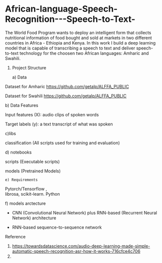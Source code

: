 # African-language-Speech-Recognition---Speech-to-Text-
The World Food Program wants to deploy an intelligent form that collects nutritional information of food bought and sold at markets
in two different countries in Africa - Ethiopia and Kenya. In this work I build a deep learning model that is capable of transcribing
a speech to text and deliver speech-to-text technology for the choosen two  African languages: Amharic and Swahili.

1. Project Structure

   a) Data
	 
Dataset for Amharic    https://github.com/getalp/ALFFA_PUBLIC 

Dataset for Swahili      https://github.com/getalp/ALFFA_PUBLIC

  b) Data Features
	
Input features (X): audio clips of spoken words

Target labels (y): a text transcript of what was spoken

   c)libs
	 
classification (All scripts used for training and evaluation)

  d) notebooks
	
  scripts (Executable scripts)
	
  models (Pretrained Models)
	
	e) Requirements
	
 Pytorch/Tensorflow ,  
 librosa,
 scikit-learn.
 Python 
 
 f) models arctecture
 
 - CNN (Convolutional Neural Network) plus RNN-based (Recurrent Neural Network) architecture
 
 - RNN-based sequence-to-sequence network
 
 Reference
 
 1. https://towardsdatascience.com/audio-deep-learning-made-simple-automatic-speech-recognition-asr-how-it-works-716cfce4c706
 2. 
 
